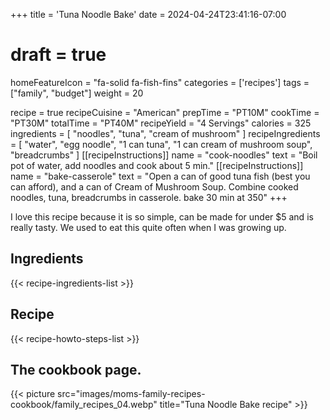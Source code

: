 +++
title = 'Tuna Noodle Bake'
date = 2024-04-24T23:41:16-07:00
# draft = true
homeFeatureIcon = "fa-solid fa-fish-fins"
categories = ['recipes']
tags = ["family", "budget"]
weight = 20

recipe = true
recipeCuisine = "American"
prepTime = "PT10M"
cookTime = "PT30M"
totalTime = "PT40M"
recipeYield = "4 Servings"
calories = 325 
ingredients = [
  "noodles",
  "tuna",
  "cream of mushroom"
]
recipeIngredients = [
  "water",
  "egg noodle",
  "1 can tuna",
  "1 can cream of mushroom soup",
  "breadcrumbs"
]
[[recipeInstructions]]
  name = "cook-noodles"
  text = "Boil pot of water, add noodles and cook about 5 min."
[[recipeInstructions]]
  name = "bake-casserole"
  text = "Open a can of good tuna fish (best you can afford), and a can of Cream of Mushroom Soup. Combine cooked noodles, tuna, breadcrumbs in casserole. bake 30 min at 350"
+++

I love this recipe because it is so simple, can be made for under $5 and is really tasty. We used to eat this quite often when I was growing up.

## Ingredients
{{< recipe-ingredients-list >}}

## Recipe
{{< recipe-howto-steps-list >}}

## The cookbook page.
{{< picture src="images/moms-family-recipes-cookbook/family_recipes_04.webp" title="Tuna Noodle Bake recipe" >}}